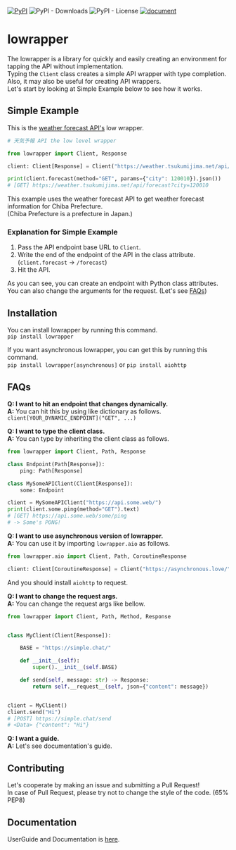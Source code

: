 [![PyPI](https://img.shields.io/pypi/v/lowrapper)](https://pypi.org/project/lowrapper/) ![PyPI - Downloads](https://img.shields.io/pypi/dm/lowrapper) ![PyPI - License](https://img.shields.io/pypi/l/lowrapper) [![document](https://img.shields.io/badge/Documentation-passing-blue)](https://tasuren.github.io/lowrapper/)
# lowrapper
The lowrapper is a library for quickly and easily creating an environment for tapping the API without implementation.  
Typing the `Client` class creates a simple API wrapper with type completion.  
Also, it may also be useful for creating API wrappers.  
Let's start by looking at Simple Example below to see how it works.

## Simple Example
This is the [weather forecast API's](https://weather.tsukumijima.net) low wrapper.  
```python
# 天気予報 API the low level wrapper

from lowrapper import Client, Response

client: Client[Response] = Client("https://weather.tsukumijima.net/api/")

print(client.forecast(method="GET", params={"city": 120010}).json())
# [GET] https://weather.tsukumijima.net/api/forecast?city=120010
```
This example uses the weather forecast API to get weather forecast information for Chiba Prefecture.  
(Chiba Prefecture is a prefecture in Japan.)
### Explanation for Simple Example
1. Pass the API endpoint base URL to `Client`.
2. Write the end of the endpoint of the API in the class attribute. (`client.forecast` -> `/forecast`)
3. Hit the API.

As you can see, you can create an endpoint with Python class attributes.  
You can also change the arguments for the request.  (Let's see [FAQs](#FAQs))

## Installation
You can install lowrapper by running this command.  
`pip install lowrapper`

If you want asynchronous lowrapper, you can get this by running this command.  
`pip install lowrapper[asynchronous]` or `pip install aiohttp`

## FAQs
**Q: I want to hit an endpoint that changes dynamically.**  
**A:** You can hit this by using like dictionary as follows.  
`client[YOUR_DYNAMIC_ENDPOINT]("GET", ...)`

**Q: I want to type the client class.**  
**A:** You can type by inheriting the client class as follows.
```python
from lowrapper import Client, Path, Response

class Endpoint(Path[Response]):
    ping: Path[Response]

class MySomeAPIClient(Client[Response]):
    some: Endpoint

client = MySomeAPIClient("https://api.some.web/")
print(client.some.ping(method="GET").text)
# [GET] https://api.some.web/some/ping
# -> Some's PONG!
```

**Q: I want to use asynchronous version of lowrapper.**  
**A:** You can use it by importing `lowrapper.aio` as follows.
```python
from lowrapper.aio import Client, Path, CoroutineResponse

client: Client[CoroutineResponse] = Client("https://asynchronous.love/")
```
And you should install `aiohttp` to request.

**Q: I want to change the request args.**  
**A:** You can change the request args like bellow.
```python
from lowrapper import Client, Path, Method, Response


class MyClient(Client[Response]):

    BASE = "https://simple.chat/"

    def __init__(self):
        super().__init__(self.BASE)

    def send(self, message: str) -> Response:
        return self.__request__(self, json={"content": message})


client = MyClient()
client.send("Hi")
# [POST] https://simple.chat/send
# <Data> {"content": "Hi"}
```

**Q: I want a guide.**  
**A:** Let's see documentation's guide.

## Contributing
Let's cooperate by making an issue and submitting a Pull Request!  
In case of Pull Request, please try not to change the style of the code. (65% PEP8)

## Documentation
UserGuide and Documentation is [here](https://tasuren.github.io/lowrapper/).